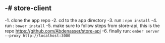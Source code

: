-# store-client
 -
 -1. clone the app repo
 -2. cd to the app directory
 -3. run : `npm install`
 -4. run : `bower install`
 -5. make sure to follow steps from store-api, this is the repo https://github.com/Abdenasser/store-api
 -6. finally run: `ember server --proxy http://localhost:3000`
